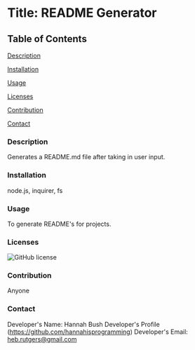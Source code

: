 #
# Title: README Generator
## Table of Contents

[Description](#description)

[Installation](#installation)

[Usage](#usage)

[Licenses](#licenses)

[Contribution](#contribution)

[Contact](#contact)

### Description
Generates a README.md file after taking in user input.

### Installation
node.js, inquirer, fs

### Usage
To generate README's for projects.

### Licenses
![GitHub license](https://img.shields.io/badge/license-MIT-blue.svg)

### Contribution
Anyone

### Contact
Developer's Name: Hannah Bush
Developer's Profile (https://github.com/hannahisprogramming)
Developer's Email: <heb.rutgers@gmail.com>